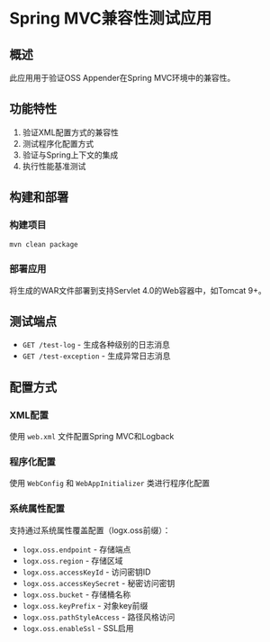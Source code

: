 # Spring MVC兼容性测试应用

## 概述
此应用用于验证OSS Appender在Spring MVC环境中的兼容性。

## 功能特性
1. 验证XML配置方式的兼容性
2. 测试程序化配置方式
3. 验证与Spring上下文的集成
4. 执行性能基准测试

## 构建和部署

### 构建项目
```bash
mvn clean package
```

### 部署应用
将生成的WAR文件部署到支持Servlet 4.0的Web容器中，如Tomcat 9+。

## 测试端点
- `GET /test-log` - 生成各种级别的日志消息
- `GET /test-exception` - 生成异常日志消息

## 配置方式

### XML配置
使用 `web.xml` 文件配置Spring MVC和Logback

### 程序化配置
使用 `WebConfig` 和 `WebAppInitializer` 类进行程序化配置

### 系统属性配置
支持通过系统属性覆盖配置（logx.oss前缀）：
- `logx.oss.endpoint` - 存储端点
- `logx.oss.region` - 存储区域
- `logx.oss.accessKeyId` - 访问密钥ID
- `logx.oss.accessKeySecret` - 秘密访问密钥
- `logx.oss.bucket` - 存储桶名称
- `logx.oss.keyPrefix` - 对象key前缀
- `logx.oss.pathStyleAccess` - 路径风格访问
- `logx.oss.enableSsl` - SSL启用